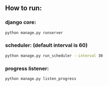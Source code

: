 ## How to run:
### django core:
```bash
python manage.py runserver
```
### scheduler: (default interval is 60)
```bash
python manage.py run_scheduler --interval 30
```
### progress listener:
```bash
python manage.py listen_progress
```

